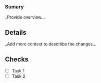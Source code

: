 ### Sumary

\_Provide overview...

## Details

\_Add more context to descriibe the changes...

## Checks

- [ ] Task 1
- [ ] Task 2
